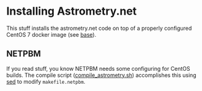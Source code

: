 # Installing Astrometry.net
This stuff installs the astrometry.net code on top of a properly configured CentOS 7 docker image (see [base](../base)).

## NETPBM
If you read stuff, you know NETPBM needs some configuring for CentOS builds.  The compile script ([compile_astrometry.sh](./compile_astrometry.sh)) accomplishes this using [sed](http://www.pement.org/sed/) to modify `makefile.netpbm`.
